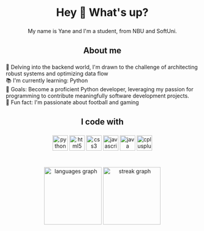 <h1 align="center">Hey 👋 What's up?</h1>

###

<p align="center">My name is Yane and I'm a student, from NBU and SoftUni.</p>

###

<h2 align="center">About me</h2>

###

<p align="left">🌟 Delving into the backend world, I'm drawn to the challenge of architecting robust systems and optimizing data flow<br>📚 I'm currently learning: Python<br>🎯 Goals: Become a proficient Python developer, leveraging my passion for programming to contribute meaningfully software development projects.<br>🎲 Fun fact: I'm passionate about football and gaming

###

<h2 align="center">I code with</h2>

###

<div align="center">
  <img src="https://cdn.jsdelivr.net/gh/devicons/devicon/icons/python/python-original.svg" height="40" alt="python logo"  />
  <img src="https://cdn.jsdelivr.net/gh/devicons/devicon/icons/html5/html5-original.svg" height="40" alt="html5 logo"  />
  <img src="https://cdn.jsdelivr.net/gh/devicons/devicon/icons/css3/css3-original.svg" height="40" alt="css3 logo"  />
  <img src="https://cdn.jsdelivr.net/gh/devicons/devicon/icons/javascript/javascript-original.svg" height="40" alt="javascript logo"  />
  <img src="https://cdn.jsdelivr.net/gh/devicons/devicon/icons/java/java-original.svg" height="40" alt="java logo"  />
  <img src="https://cdn.jsdelivr.net/gh/devicons/devicon/icons/cplusplus/cplusplus-original.svg" height="40" alt="cplusplus logo"  />
</div>

###
</div>

###

<br clear="both">

<div align="center">
  <img src="https://github-readme-stats.vercel.app/api/top-langs?username=Yaneww11&locale=en&hide_title=false&layout=compact&exclude_lang=php&card_width=320&langs_count=5&theme=transparent&hide_border=false&order=2&hide=php" height="150" alt="languages graph"  />
  <img src="https://streak-stats.demolab.com?user=Yaneww11&locale=en&mode=daily&theme=transparent&hide_border=false&border_radius=5&order=3" height="150" alt="streak graph"  />
</div>

###
